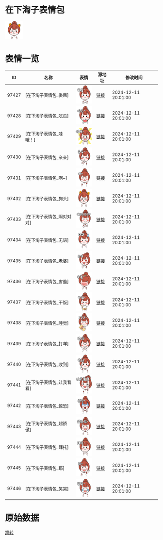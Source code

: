 # 在下淘子表情包

<img src="./cover.png" height="60" alt="cover" />

# 表情一览

|ID|名称|表情|源地址|修改时间|
|----|----|----|----|----|
|97427|[在下淘子表情包_委屈]|<img src="./pic/097427_%5B在下淘子表情包_委屈%5D.png" height="60" alt="委屈"/>|[链接](https://i0.hdslb.com/bfs/garb/bbe777ab9b5d5f2ddf78d666122348c4af6d3469.png)|2024-12-11 20:01:00|
|97428|[在下淘子表情包_吃瓜]|<img src="./pic/097428_%5B在下淘子表情包_吃瓜%5D.png" height="60" alt="吃瓜"/>|[链接](https://i0.hdslb.com/bfs/garb/c0de10de82b8faaf57e43d2875cf3f49972a0f0d.png)|2024-12-11 20:01:00|
|97429|[在下淘子表情包_哇哦！]|<img src="./pic/097429_%5B在下淘子表情包_哇哦！%5D.png" height="60" alt="哇哦！"/>|[链接](https://i0.hdslb.com/bfs/garb/c1aa555b5ad50e9f485e13d3740fb93f60eb117b.png)|2024-12-11 20:01:00|
|97430|[在下淘子表情包_亲亲]|<img src="./pic/097430_%5B在下淘子表情包_亲亲%5D.png" height="60" alt="亲亲"/>|[链接](https://i0.hdslb.com/bfs/garb/1cce8c9577f5a793d789aef082f285d0da67b4f2.png)|2024-12-11 20:01:00|
|97431|[在下淘子表情包_啊~]|<img src="./pic/097431_%5B在下淘子表情包_啊~%5D.png" height="60" alt="啊~"/>|[链接](https://i0.hdslb.com/bfs/garb/43677eccfc61c5a74e1ec5964f7c82d5257b8e98.png)|2024-12-11 20:01:00|
|97432|[在下淘子表情包_狗头]|<img src="./pic/097432_%5B在下淘子表情包_狗头%5D.png" height="60" alt="狗头"/>|[链接](https://i0.hdslb.com/bfs/garb/37c8d1bf331b0b06da9e3369de23d4f5225f245f.png)|2024-12-11 20:01:00|
|97433|[在下淘子表情包_啊对对对]|<img src="./pic/097433_%5B在下淘子表情包_啊对对对%5D.png" height="60" alt="啊对对对"/>|[链接](https://i0.hdslb.com/bfs/garb/38dba9e7b4ff71706af823b6eb41ef66495f38a6.png)|2024-12-11 20:01:00|
|97434|[在下淘子表情包_无语]|<img src="./pic/097434_%5B在下淘子表情包_无语%5D.png" height="60" alt="无语"/>|[链接](https://i0.hdslb.com/bfs/garb/ca49f9fa909e4eba50eb268a8a84a8b0a5710657.png)|2024-12-11 20:01:00|
|97435|[在下淘子表情包_老婆]|<img src="./pic/097435_%5B在下淘子表情包_老婆%5D.png" height="60" alt="老婆"/>|[链接](https://i0.hdslb.com/bfs/garb/a18ef4a8ba9c7b031a2c797e31614d14b4c0ffed.png)|2024-12-11 20:01:00|
|97436|[在下淘子表情包_害羞]|<img src="./pic/097436_%5B在下淘子表情包_害羞%5D.png" height="60" alt="害羞"/>|[链接](https://i0.hdslb.com/bfs/garb/7ade28c98118504b240d545784d97d6aead9a901.png)|2024-12-11 20:01:00|
|97437|[在下淘子表情包_干饭]|<img src="./pic/097437_%5B在下淘子表情包_干饭%5D.png" height="60" alt="干饭"/>|[链接](https://i0.hdslb.com/bfs/garb/7452ac274e1a02241a5c5bb197c7c9387ff7e79c.png)|2024-12-11 20:01:00|
|97438|[在下淘子表情包_睡觉]|<img src="./pic/097438_%5B在下淘子表情包_睡觉%5D.png" height="60" alt="睡觉"/>|[链接](https://i0.hdslb.com/bfs/garb/2193669d876d15de4230b3e20eab7a20ce644d98.png)|2024-12-11 20:01:00|
|97439|[在下淘子表情包_打咩]|<img src="./pic/097439_%5B在下淘子表情包_打咩%5D.png" height="60" alt="打咩"/>|[链接](https://i0.hdslb.com/bfs/garb/a5f3625fd635487bd8fecf2e519f350c9bc56ba6.png)|2024-12-11 20:01:00|
|97440|[在下淘子表情包_收到]|<img src="./pic/097440_%5B在下淘子表情包_收到%5D.png" height="60" alt="收到"/>|[链接](https://i0.hdslb.com/bfs/garb/fb9be9b48f420d2d6560b18cdccb4a2e0e34fa39.png)|2024-12-11 20:01:00|
|97441|[在下淘子表情包_让我看看]|<img src="./pic/097441_%5B在下淘子表情包_让我看看%5D.png" height="60" alt="让我看看"/>|[链接](https://i0.hdslb.com/bfs/garb/b5f32bacbceb75f83dbde0f74733326c71f2a3fe.png)|2024-12-11 20:01:00|
|97442|[在下淘子表情包_惊恐]|<img src="./pic/097442_%5B在下淘子表情包_惊恐%5D.png" height="60" alt="惊恐"/>|[链接](https://i0.hdslb.com/bfs/garb/857d6d0cac5a9a87ac5a6651a8fe26ecd08468a5.png)|2024-12-11 20:01:00|
|97443|[在下淘子表情包_超骄傲]|<img src="./pic/097443_%5B在下淘子表情包_超骄傲%5D.png" height="60" alt="超骄傲"/>|[链接](https://i0.hdslb.com/bfs/garb/7646bc7683f7b5f5d8bc365188feabb414dab663.png)|2024-12-11 20:01:00|
|97444|[在下淘子表情包_拜托]|<img src="./pic/097444_%5B在下淘子表情包_拜托%5D.png" height="60" alt="拜托"/>|[链接](https://i0.hdslb.com/bfs/garb/59b82beb050e23ce9b6e0e75f7e0bf2c2199e94e.png)|2024-12-11 20:01:00|
|97445|[在下淘子表情包_耶]|<img src="./pic/097445_%5B在下淘子表情包_耶%5D.png" height="60" alt="耶"/>|[链接](https://i0.hdslb.com/bfs/garb/ac63c6e78bfd9c083d72c005dbf1444403dac85e.png)|2024-12-11 20:01:00|
|97446|[在下淘子表情包_笑哭]|<img src="./pic/097446_%5B在下淘子表情包_笑哭%5D.png" height="60" alt="笑哭"/>|[链接](https://i0.hdslb.com/bfs/garb/e3cb6d7fd99bf2475fcbc9494bdde30657334350.png)|2024-12-11 20:01:00|

# 原始数据

[跳转](./raw.json)

